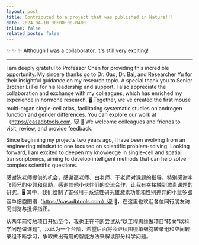 ```yaml
---
layout: post
title: Contributed to a project that was published in Nature!!!
date: 2024-04-10 00:00:00-0400
inline: false
related_posts: false
---
```


:sparkles: :sparkles: :sparkles: Although I was a collaborator, it's still very exciting!

---

I am deeply grateful to Professor Chen for providing this incredible opportunity. My sincere thanks go to Dr. Gao, Dr. Bai, and Researcher Yu for their insightful guidance on my research topic. A special thank you to Senior Brother Li Fei for his leadership and support. I also appreciate the collaboration and exchange with my colleagues, which has enriched my experience in hormone research. 🖥️ Together, we've created the first mouse multi-organ single-cell atlas, facilitating systematic studies on androgen function and gender differences. You can explore our work at（https://casadbtools.com. 🐭 🐹 We welcome colleagues and friends to visit, review, and provide feedback.

Since beginning my projects two years ago, I have been evolving from an engineering mindset to one focused on scientific problem-solving. Looking forward, I am excited to deepen my knowledge in single-cell and spatial transcriptomics, aiming to develop intelligent methods that can help solve complex scientific questions.


感谢陈老师提供的机会，感谢高老师、白老师、于老师对课题的指导，特别感谢李飞师兄的带领和帮助，感谢其他小伙伴们的交流合作，让我有幸接触到激素课题的研究。🖥️ 其中，我们绘制了首张用于系统性研究雄激素功能和性别差异的小鼠多器官单细胞图谱（https://casadbtools.com）🐭 🐹，在这里也欢迎各位同行朋友访问浏览与批评指正。

从两年前接触项目开始至今，我也正在不断尝试从“以工程思维做项目”转向“以科学问题做课题”，以此为一个台阶，希望后面将会继续围绕单细胞转录组和空间转录组不断学习，争取做出有用的智能方法来解读部分科学问题。